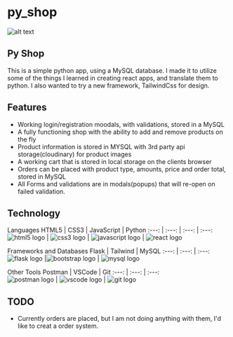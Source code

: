 # py_shop


![alt text](/flask_app/static/images/gif.gif "PyShop")

## Py Shop
This is a simple python app, using a MySQL database. I made it to utilize some of the things I learned in creating react apps, and translate them to python. I also wanted to try a new framework, TailwindCss for design.

## Features
* Working login/registration moodals, with validations, stored in a MySQL
* A fully functioning shop with the ability to add and remove products on the fly
* Product information is stored in MYSQL with 3rd party api storage(cloudinary) for product images
* A working cart that is stored in local storage on the clients browser
* Orders can be placed with product type, amounts, price and order total, stored in MySQL
* All Forms and validations are in modals(popups) that will re-open on failed validation.

## Technology

Languages
HTML5 |  CSS3  | JavaScript  | Python
:---:  |  :---:  |  :---:  |  :---:
![html5 logo](https://skillicons.dev/icons?i=html "HTML5 logo")  | ![css3 logo](https://skillicons.dev/icons?i=css "CSS3 logo") | ![javascript logo](https://skillicons.dev/icons?i=js "JavaScript logo") | ![react logo](https://skillicons.dev/icons?i=python "Python logo") 

Frameworks and Databases
Flask  | Tailwind  | MySQL
:---:  |  :---:  |  :---:  
![flask logo](https://skillicons.dev/icons?i=flask "Flask logo") |![bootstrap logo](https://skillicons.dev/icons?i=tailwind "Tailwind logo")  |  ![mysql logo](https://skillicons.dev/icons?i=mysql "MySQL logo")

Other Tools
Postman | VSCode  |  Git
:---:  |  :---:  |  :---:  
![postman logo](https://skillicons.dev/icons?i=postman "postman logo")  |  ![vscode logo](https://skillicons.dev/icons?i=vscode "VSCode logo") |  ![git logo](https://skillicons.dev/icons?i=git "Git logo") 

## TODO
* Currently orders are placed, but I am not doing anything with them, I'd like to creat a order system.